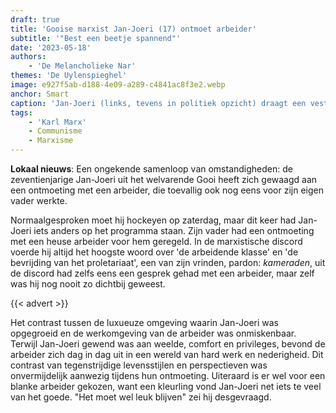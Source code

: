 ```yaml
---
draft: true
title: 'Gooise marxist Jan-Joeri (17) ontmoet arbeider'
subtitle: '"Best een beetje spannend"'
date: '2023-05-18'
authors:
    - 'De Melancholieke Nar'
themes: 'De Uylenspieghel'
image: e927f5ab-d188-4e09-a289-c4841ac8f3e2.webp
anchor: Smart
caption: 'Jan-Joeri (links, tevens in politiek opzicht) draagt een vest van Balenciaga (800€) en een arbeidersrugzak van de Zeeman (12€).'
tags:
    - 'Karl Marx'
    - Communisme
    - Marxisme
---
```


**Lokaal nieuws**: Een ongekende samenloop van omstandigheden: de zeventienjarige Jan-Joeri uit het welvarende Gooi heeft zich gewaagd aan een ontmoeting met een arbeider, die toevallig ook nog eens voor zijn eigen vader werkte. 

Normaalgesproken moet hij hockeyen op zaterdag, maar dit keer had Jan-Joeri iets anders op het programma staan. Zijn vader had een ontmoeting met een heuse arbeider voor hem geregeld. In de marxistische discord voerde hij altijd het hoogste woord over 'de arbeidende klasse' en 'de bevrijding van het proletariaat', een van zijn vrinden, pardon: _kameraden_, uit de  discord had zelfs eens een gesprek gehad met een arbeider, maar zelf was hij nog nooit zo dichtbij geweest.

{{< advert >}}

Het contrast tussen de luxueuze omgeving waarin Jan-Joeri was opgegroeid en de werkomgeving van de arbeider was onmiskenbaar. Terwijl Jan-Joeri gewend was aan weelde, comfort en privileges, bevond de arbeider zich dag in dag uit in een wereld van hard werk en nederigheid. Dit contrast van tegenstrijdige levensstijlen en perspectieven was onvermijdelijk aanwezig tijdens hun ontmoeting. Uiteraard is er wel voor een blanke arbeider gekozen, want een kleurling vond Jan-Joeri net iets te veel van het goede. "Het moet wel leuk blijven" zei hij desgevraagd.
